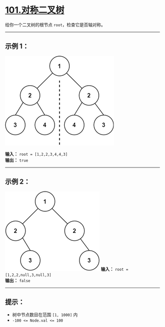 # [101.对称二叉树](https://leetcode.cn/problems/symmetric-tree/description)

给你一个二叉树的根节点 `root`，检查它是否轴对称。

---

## 示例 1：

![示例1](../images/101.对称二叉树1.png)

**输入：** `root = [1,2,2,3,4,4,3]`  
**输出：** `true`

---

## 示例 2：

![示例2](../images/101.对称二叉树2.png)
**输入：** `root = [1,2,2,null,3,null,3]`  
**输出：** `false`

---

## 提示：

- 树中节点数目在范围 `[1, 1000]` 内
- `-100 <= Node.val <= 100` 